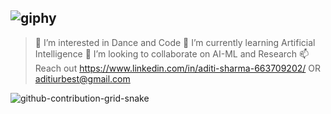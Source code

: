 ![giphy](https://user-images.githubusercontent.com/63997962/213916553-9d6c26f0-f74b-4bf0-a640-32573b5c09ac.gif)
---


> 👀 I’m interested in Dance and Code
> 🌱 I’m currently learning Artificial Intelligence
> 💞️ I’m looking to collaborate on AI-ML and Research 
> 📫 Reach out https://www.linkedin.com/in/aditi-sharma-663709202/ OR aditiurbest@gmail.com



![github-contribution-grid-snake](https://user-images.githubusercontent.com/63997962/213912935-eff2449b-ac9a-438b-92e7-65034109b1cf.svg)



<!---
aditisharma132/aditisharma132 is a ✨ special ✨ repository because its `README.md` (this file) appears on your GitHub profile.
You can click the Preview link to take a look at your changes.
--->


